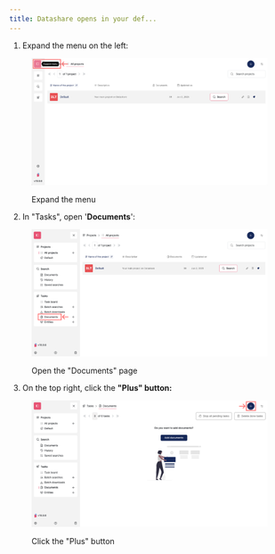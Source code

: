 ```yaml
---
title: Datashare opens in your def...
---
```


1. Expand the menu on the left:

<figure><img src="../assets/Expand Menu.png" alt=""><figcaption><p>Expand the menu</p></figcaption></figure>

2. In "Tasks", open '**Documents**':

<figure><img src="../assets/Open Documents.png" alt=""><figcaption><p>Open the "Documents" page</p></figcaption></figure>

3. On the top right, click the **"Plus" button:**

<figure><img src="../assets/Add documents.png" alt=""><figcaption><p>Click the "Plus" button</p></figcaption></figure>
